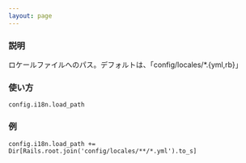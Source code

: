 ```yaml
---
layout: page
---
```

### 説明
ロケールファイルへのパス。デフォルトは、「config/locales/*.{yml,rb}」

### 使い方
    config.i18n.load_path

### 例
    config.i18n.load_path += Dir[Rails.root.join('config/locales/**/*.yml').to_s]